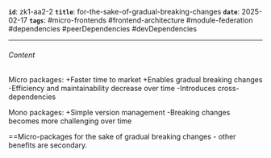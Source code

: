 **`id`**: zk1-aa2-2
**`title`**: for-the-sake-of-gradual-breaking-changes
**`date`**: 2025-02-17
**`tags`**: #micro-frontends #frontend-architecture #module-federation #dependencies #peerDependencies #devDependencies

---

###### Content

Micro packages: +Faster time to market +Enables gradual breaking changes -Efficiency and maintainability decrease over time -Introduces cross-dependencies

Mono packages: +Simple version management -Breaking changes becomes more challenging over time

==Micro-packages for the sake of gradual breaking changes - other benefits are secondary.
